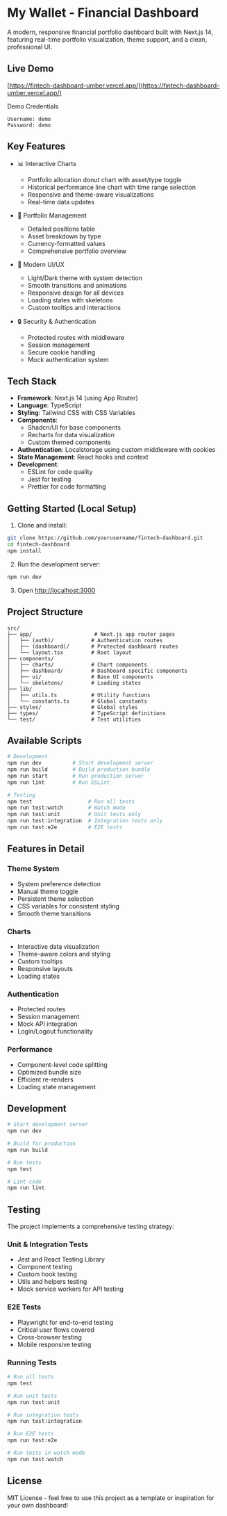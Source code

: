 # My Wallet - Financial Dashboard

A modern, responsive financial portfolio dashboard built with Next.js 14, featuring real-time portfolio visualization, theme support, and a clean, professional UI.

## Live Demo

[https://fintech-dashboard-umber.vercel.app/](https://fintech-dashboard-umber.vercel.app/)

Demo Credentials
```
Username: demo
Password: demo
```

## Key Features

- 📊 Interactive Charts
  - Portfolio allocation donut chart with asset/type toggle
  - Historical performance line chart with time range selection
  - Responsive and theme-aware visualizations
  - Real-time data updates

- 💼 Portfolio Management
  - Detailed positions table
  - Asset breakdown by type
  - Currency-formatted values
  - Comprehensive portfolio overview

- 🎨 Modern UI/UX
  - Light/Dark theme with system detection
  - Smooth transitions and animations
  - Responsive design for all devices
  - Loading states with skeletons
  - Custom tooltips and interactions

- 🔒 Security & Authentication
  - Protected routes with middleware
  - Session management
  - Secure cookie handling
  - Mock authentication system

## Tech Stack

- **Framework**: Next.js 14 (using App Router)
- **Language**: TypeScript
- **Styling**: Tailwind CSS with CSS Variables
- **Components**:
  - Shadcn/UI for base components
  - Recharts for data visualization
  - Custom themed components
- **Authentication**: Localstorage using custom middleware with cookies
- **State Management**: React hooks and context
- **Development**:
  - ESLint for code quality
  - Jest for testing
  - Prettier for code formatting

## Getting Started (Local Setup)

1. Clone and install:
```bash
git clone https://github.com/yourusername/fintech-dashboard.git
cd fintech-dashboard
npm install
```

2. Run the development server:
```bash
npm run dev
```

3. Open [http://localhost:3000](http://localhost:3000)

## Project Structure

```
src/
├── app/                    # Next.js app router pages
│   ├── (auth)/            # Authentication routes
│   ├── (dashboard)/       # Protected dashboard routes
│   └── layout.tsx         # Root layout
├── components/
│   ├── charts/            # Chart components
│   ├── dashboard/         # Dashboard specific components
│   ├── ui/                # Base UI components
│   └── skeletons/         # Loading states
├── lib/
│   ├── utils.ts           # Utility functions
│   └── constants.ts       # Global constants
├── styles/                # Global styles
├── types/                 # TypeScript definitions
└── test/                  # Test utilities
```

## Available Scripts

```bash
# Development
npm run dev          # Start development server
npm run build        # Build production bundle
npm run start        # Run production server
npm run lint         # Run ESLint

# Testing
npm test                  # Run all tests
npm run test:watch        # Watch mode
npm run test:unit         # Unit tests only
npm run test:integration  # Integration tests only
npm run test:e2e          # E2E tests
```

## Features in Detail

### Theme System
- System preference detection
- Manual theme toggle
- Persistent theme selection
- CSS variables for consistent styling
- Smooth theme transitions

### Charts
- Interactive data visualization
- Theme-aware colors and styling
- Custom tooltips
- Responsive layouts
- Loading states

### Authentication
- Protected routes
- Session management
- Mock API integration
- Login/Logout functionality

### Performance
- Component-level code splitting
- Optimized bundle size
- Efficient re-renders
- Loading state management

## Development

```bash
# Start development server
npm run dev

# Build for production
npm run build

# Run tests
npm test

# Lint code
npm run lint
```

## Testing

The project implements a comprehensive testing strategy:

### Unit & Integration Tests
- Jest and React Testing Library
- Component testing
- Custom hook testing
- Utils and helpers testing
- Mock service workers for API testing

### E2E Tests
- Playwright for end-to-end testing
- Critical user flows covered
- Cross-browser testing
- Mobile responsive testing

### Running Tests

```bash
# Run all tests
npm test

# Run unit tests
npm run test:unit

# Run integration tests
npm run test:integration

# Run E2E tests
npm run test:e2e

# Run tests in watch mode
npm run test:watch
```


## License

MIT License - feel free to use this project as a template or inspiration for your own dashboard!
